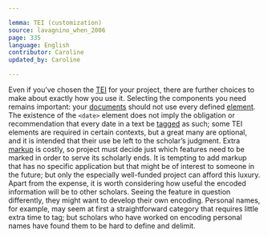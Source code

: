 ```yaml
---

lemma: TEI (customization)
source: lavagnino_when_2006
page: 335
language: English
contributor: Caroline
updated_by: Caroline

---
```


Even if you’ve chosen the [TEI](TEI.html) for your project, there are further choices to make about exactly how you use it. Selecting the components you need remains important: your [documents](document.html) should not use every defined [element](element.html). The existence of the `<date>` element does not imply the obligation or recommendation that every date in a text be [tagged](tag.html) as such; some TEI elements are required in certain contexts, but a great many are optional, and it is intended that their use be left to the scholar’s judgment. Extra [markup](markup.html) is costly, so project must decide just which features need to be marked in order to serve its scholarly ends. It is tempting to add markup that has no specific application but that might be of interest to someone in the future; but only the especially well-funded project can afford this luxury. Apart from the expense, it is worth considering how useful the encoded information will be to other scholars. Seeing the feature in question differently, they might want to develop their own encoding. Personal names, for example, may seem at first a straightforward category that requires little extra time to tag; but scholars who have worked on encoding personal names have found them to be hard to define and delimit.

